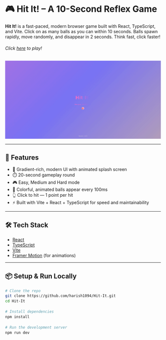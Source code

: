 # 🎮 Hit It! – A 10-Second Reflex Game

**Hit It!** is a fast-paced, modern browser game built with React, TypeScript, and Vite. Click on as many balls as you can within 10 seconds. Balls spawn rapidly, move randomly, and disappear in 2 seconds. Think fast, click faster!

###### Click [here](https://harish1094.github.io/Hit-It/) to play!

![screenshot](./preview.gif)



---

## 🚀 Features

- 🎨 Gradient-rich, modern UI with animated splash screen
- ⏱️ 20-second gameplay round
- 🎮 Easy, Medium and Hard mode
- 🔴 Colorful, animated balls appear every 100ms
- 👆 Click to hit — 1 point per hit
- ⚡ Built with Vite + React + TypeScript for speed and maintainability

---

## 🛠️ Tech Stack

- [React](https://reactjs.org/)
- [TypeScript](https://www.typescriptlang.org/)
- [Vite](https://vitejs.dev/)
- [Framer Motion](https://www.framer.com/motion/) (for animations)

---

## 📦 Setup & Run Locally

```bash
# Clone the repo
git clone https://github.com/harish1094/Hit-It.git
cd Hit-It

# Install dependencies
npm install

# Run the development server
npm run dev
